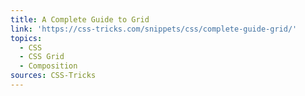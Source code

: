 ```yaml
---
title: A Complete Guide to Grid
link: 'https://css-tricks.com/snippets/css/complete-guide-grid/'
topics:
  - CSS
  - CSS Grid
  - Composition
sources: CSS-Tricks
---
```

